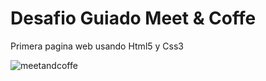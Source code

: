 # Desafio Guiado Meet & Coffe

Primera pagina web usando Html5 y Css3

![meetandcoffe](https://github.com/valeriatorrealba/Meet-and-Coffee/assets/10027502/2837470b-6f1c-40e6-8d70-9cc3f85e58c7)
